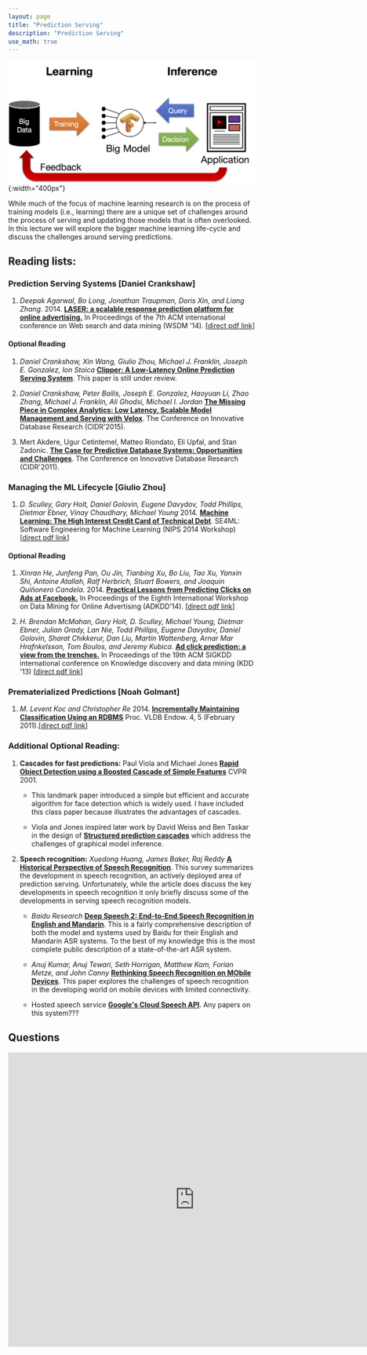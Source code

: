 ```yaml
---
layout: page
title: "Prediction Serving"
description: "Prediction Serving"
use_math: true
---
```


![ML-Lifecycle](assets/images/ml-lifecycle.jpg){:width="400px"}

While much of the focus of machine learning research is on the process of training models (i.e., learning) there are a unique set of challenges around the process of serving and updating those models that is often overlooked.  In this lecture we will explore the bigger machine learning life-cycle and discuss the challenges around serving predictions.

## Reading lists:

### Prediction Serving Systems [Daniel Crankshaw]

1. *Deepak Agarwal, Bo Long, Jonathan Traupman, Doris Xin, and Liang Zhang.* 2014. [**LASER: a scalable response prediction platform for online advertising.**](http://dl.acm.org/citation.cfm?id=2556252) In Proceedings of the 7th ACM international conference on Web search and data mining (WSDM '14). [[direct pdf link](http://dl.acm.org/ft_gateway.cfm?id=2556252&ftid=1432320&dwn=1&#URLTOKEN#)]

#### Optional Reading

1. *Daniel Crankshaw, Xin Wang, Giulio Zhou, Michael J. Franklin, Joseph E. Gonzalez, Ion Stoica* [**Clipper: A Low-Latency Online Prediction Serving System**](assets/papers/clipper_latest_draft_nsdi.pdf). This paper is still under review.

1. *Daniel Crankshaw, Peter Bailis, Joseph E. Gonzalez, Haoyuan Li, Zhao Zhang, Michael J. Franklin, Ali Ghodsi, Michael I. Jordan* [**The Missing Piece in Complex Analytics: Low Latency, Scalable Model Management and Serving with Velox**](http://arxiv.org/abs/1409.3809). The Conference on Innovative Database Research (CIDR'2015).

1. Mert Akdere, Ugur Cetintemel, Matteo Riondato, Eli Upfal, and Stan Zadonic. [**The Case for Predictive Database Systems: Opportunities and Challenges**](http://cidrdb.org/cidr2011/Papers/CIDR11_Paper20.pdf). The Conference on Innovative Database Research (CIDR'2011).

### Managing the ML Lifecycle [Giulio Zhou]

1. *D. Sculley, Gary Holt, Daniel Golovin, Eugene Davydov, Todd Phillips, Dietmar Ebner, Vinay Chaudhary, Michael Young* 2014. [**Machine Learning: The High Interest Credit Card of Technical Debt**](http://research.google.com/pubs/pub43146.html). SE4ML: Software Engineering for Machine Learning (NIPS 2014 Workshop) [[direct pdf link](http://static.googleusercontent.com/media/research.google.com/en//pubs/archive/43146.pdf)]

#### Optional Reading

1. *Xinran He, Junfeng Pan, Ou Jin, Tianbing Xu, Bo Liu, Tao Xu, Yanxin Shi, Antoine Atallah, Ralf Herbrich, Stuart Bowers, and Joaquin Quiñonero Candela.* 2014. [**Practical Lessons from Predicting Clicks on Ads at Facebook.**](http://dl.acm.org/citation.cfm?id=2648589) In Proceedings of the Eighth International Workshop on Data Mining for Online Advertising (ADKDD'14). [[direct pdf link](https://pdfs.semanticscholar.org/daf9/ed5dc6c6bad5367d7fd8561527da30e9b8dd.pdf)]

1. *H. Brendan McMahan, Gary Holt, D. Sculley, Michael Young, Dietmar Ebner, Julian Grady, Lan Nie, Todd Phillips, Eugene Davydov, Daniel Golovin, Sharat Chikkerur, Dan Liu, Martin Wattenberg, Arnar Mar Hrafnkelsson, Tom Boulos, and Jeremy Kubica.* [**Ad click prediction: a view from the trenches.**](http://dl.acm.org/citation.cfm?id=2488200) In Proceedings of the 19th ACM SIGKDD international conference on Knowledge discovery and data mining (KDD '13) [[direct pdf link](https://www.eecs.tufts.edu/~dsculley/papers/ad-click-prediction.pdf)]

### Prematerialized Predictions [Noah Golmant]

1. *M. Levent Koc and Christopher Re* 2014. [**Incrementally Maintaining Classification Using an RDBMS**](http://dl.acm.org/citation.cfm?id=1952380) Proc. VLDB Endow. 4, 5 (February 2011).[[direct pdf link](http://www.cs.stanford.edu/people/chrismre/papers/hazy-classification-vldb11.pdf)]

### Additional Optional Reading:

1. **Cascades for fast predictions:** Paul Viola and Michael Jones [**Rapid Object Detection using a Boosted Cascade of Simple Features**](https://www.cs.cmu.edu/~efros/courses/LBMV07/Papers/viola-cvpr-01.pdf) CVPR 2001.

   * This landmark paper introduced a simple but efficient and accurate algorithm for face detection which is widely used.  I have included this class paper because illustrates the advantages of cascades.

   * Viola and Jones inspired later work by David Weiss and Ben Taskar in the design of [**Structured prediction cascades**](http://homes.cs.washington.edu/~taskar/pubs/aistats10cascades.pdf) which address the challenges of graphical model inference.

1. **Speech recognition:** *Xuedong Huang, James Baker, Raj Reddy* [**A Historical Perspective of Speech Recognition**](http://cacm.acm.org/magazines/2014/1/170863-a-historical-perspective-of-speech-recognition/fulltext).  This survey summarizes the development in speech recognition, an actively deployed area of prediction serving.  Unfortunately, while the article does discuss the key developments in speech recognition it only briefly discuss some of the developments in serving speech recognition models.

   * *Baidu Research* [**Deep Speech 2: End-to-End Speech Recognition in English and Mandarin**](https://arxiv.org/abs/1512.02595).  This is a fairly comprehensive description of both the model and systems used by Baidu for their English and Mandarin ASR systems.  To the best of my knowledge this is the most complete public description of a state-of-the-art ASR system.

   * *Anuj Kumar, Anuj Tewari, Seth Horrigan, Matthew Kam, Forian Metze, and John Canny* [**Rethinking Speech Recognition on MObile Devices**](http://repository.cmu.edu/cgi/viewcontent.cgi?article=1122&context=lti).  This paper explores the challenges of speech recognition in the developing world on mobile devices with limited connectivity.

   * Hosted speech service [**Google's Cloud Speech API**](https://cloud.google.com/speech/).  Any papers on this system???


## Questions

<iframe src="https://docs.google.com/a/berkeley.edu/forms/d/e/1FAIpQLSc2oIL3H-1WcC10VJDKqK-2wab-U1YEubunNx6x8eVbRDAAkQ/viewform?embedded=true" width="760" height="600" frameborder="0" marginheight="0" marginwidth="0">Loading...</iframe>




<!-- {: style="text-align: center"} -->



